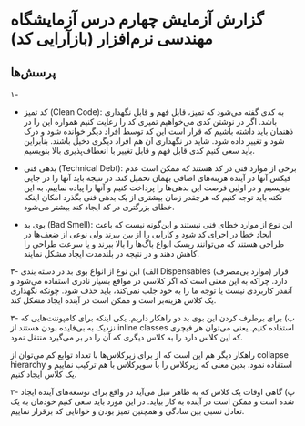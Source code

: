 # گزارش آزمایش چهارم درس آزمایشگاه مهندسی نرم‌افزار (بازآرایی کد)

## پرسش‌ها

۱-

- کد تمیز (Clean Code): به کدی گفته می‌شود که تمیز، قابل فهم و قابل نگهداری باشد. اگر در نوشتن کدی می‌خواهیم تمیزی کد را رعایت کنیم همواره این را در ذهنمان باید داشته باشیم که قرار است این کد توسط افراد دیگر خوانده شود و درک شود و تغییر داده شود. شاید در نگهداری آن هم افراد دیگری دخیل باشند. بنابراین باید سعی کنیم کدی قابل فهم و قابل تغییر با انعطاف‌پذیری بالا بنویسیم.

- بدهی فنی (Technical Debt): برخی از موارد فنی در کد هستند که ممکن است عدم فیکس آنها در آینده هزینه‌های اضافی بهمان تحمیل کند. در نتیجه باید آنها را در جایی بنویسیم و در اولین فرصت این بدهی‌ها را پرداخت کنیم و آنها را پیاده نماییم. به این نکته باید توجه کنیم که هرچقدر زمان بیشتری از یک بدهی فنی بگذرد امکان اینکه خطای بزرگتری در کد ایجاد کند بیشتر می‌شود.

- بوی بد (Bad Smell): این نوع از موارد خطای فنی نیستند و این‌گونه نیست که باعث ایجاد خطا در اجرای کد شود و کارایی را از بین ببرند ولی نوعی از ضعف‌ها در طراحی هستند که می‌توانند ریسک انواع باگ‌ها را بالا ببرند و یا سرعت طراحی را کاهش دهند و در نتیجه در بلندمدت ایجاد مشکل نمایند.

۳- الف) این نوع از انواع بوی بد در دسته بندی Dispensables (موارد بی‌مصرف) قرار دارد. چراکه به این معنی است که اگر کلاسی در مواقع بسیار نادری استفاده می‌شود و آنقدر کاربردی نیست یا توجه ما را به خود جلب نمی‌کند، باید حذف شود. چونکه نگهداری یک کلاس هزینه‌بر است و ممکن است در آینده ایجاد مشکل کند.

۳- ب) برای برطرف کردن این بوی بد دو راهکار داریم. یکی اینکه برای کامپوننت‌هایی که نزدیک به بی‌فایده‌ بودن هستند از inline classes استفاده کنیم. یعنی می‌توان هر فیچری که این کلاس دارد را به کلاس دیگری که آن را در بر می‌گیرد منتقل نمود.

راهکار دیگر هم این است که از برای زیرکلاس‌ها با تعداد توابع کم می‌توان از collapse hierarchy استفاده نمود. بدین معنی که زیرکلاس را با سوپرکلاس با هم ترکیب نماییم و یک کلاس ایجاد کنیم.

۳- پ) گاهی اوقات یک کلاس که به ظاهر تنبل می‌آید در واقع برای توسعه‌های آینده ایجاد شده است و ممکن است در آینده به کار بیاید. در این مورد باید سعی کنیم خودمان به یک تعادل نسبی بین سادگی و همچنین تمیز بودن و خوانایی کد برقرار نماییم.
